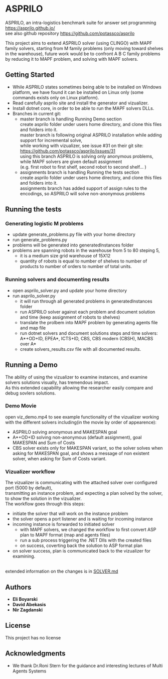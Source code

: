 # ASPRILO
ASPRILO, an intra-logistics benchmark suite for answer set programming https://asprilo.github.io/
<br>see also github repository https://github.com/potassco/asprilo

This project aims to extend ASPRILO solver (using CLINGO) with MAPF family solvers, 
starting from M family problems (only moving toward shelves in the warehouse),
future work would be to confront A B C family problems by reducing it to MAPF problem,
and solving with MAPF solvers.

## Getting Started

* While ASPRILO states sometimes being able to be installed on Windows platform, 
  we have found it can be installed on Linux only (some commands exists only on Linux platform).
* Read carefully asprilo site and install the generator and vizualizer.
* Install dotnet core, in order to be able to run the MAPF solvers DLLs.
* Branches in current git:
  - master branch is handling Running Demo section
    <br>create asprilo folder under users home directory, and clone this files and folders into it.
    <br>master branch is following original ASPRILO installation while adding support for incremental solve,
    <br>while working with vizualizer, see issue #31 on their git site: https://github.com/potassco/asprilo/issues/31
    <br>using this branch ASPRILO is solving only anonymous problems, while MAPF solvers are given default assignment
    <br>(e.g. first robot to first shelf, second robot to second shelf... )
  - assignments branch is handling Running the tests section
    <br>create asprilo folder under users home directory, and clone this files and folders into it.
    <br>assignments branch has added support of assign rules to the encodings, so ASPRILO will solve non-anonymous problems
## Running the tests

### Generating logistic M problems

* update generate_problems.py file with your home directory
* run generate_problems.py
* problems will be generated into generatedInstances folder
* problems are spanning robots in the warehouse from 5 to 80 steping 5, 
  - it is a medium size grid warehouse of 15X12
  - quantity of robots is equal to number of shelves to number of products to number of orders 
    to number of total units.
    
### Running solvers and documenting results

* open asprilo_solver.py and update your home directory
* run asprilo_solver.py
  - it will run through all generated problems in generatedInstances folder
  - run ASPRILO solver against each problem and document solution and time 
    (keep assignment of robots to shelves)
  - translate the prolbem into MAPF problem by generating agents file and map file
  - run dotnet solvers and document solutions steps and time
  solvers: A*+OD+ID, EPEA*, ICTS+ID, CBS, CBS modern (CBSH), MACBS over A*
  - create solvers_results.csv file with all documented results.
## Running a Demo

The ability of using the vizualizer to examine instances, and examine solvers solutions visually, has tremendous impact.
<br>As this extended capability allowing the researcher easily compare and debug sovlers solutions.

### Demo Movie

open viz_demo.mp4 to see example functionality of the vizualizer working with the different solvers including(in the movie by order of appearence): 
* ASPRILO solving anonymous and MAKESPAN goal
* A*+OD+ID solving non-anonymous (default assignment), goal MAKESPAN and Sum of Costs
* CBS solver exists only for MAKESPAN variant, so the solver solves when asking for MAKESPAN goal, and shows a message of non existent solver, when asking for Sum of Costs variant.

### Vizualizer workflow

The vizualizer is communicating with the attached solver over configured port (5000 by default), 
<br>transmitting an instance problem, and expecting a plan solved by the solver, to show the solution in the vizualizer.
<br>The workflow goes through this steps:
* initiate the solver that will work on the instance problem
* the solver opens a port listener and is waiting for incoming instance
* incoming instance is forwarded to initiated solver
  - with MAPF solvers, we changed the workflow to first convert ASP plan to MAPF format (map and agents files)
  - run a sub process triggering the .NET Dlls with the created files
  - on success, coverting back the solution to ASP format plan
* on solver success, plan is communicated back to the vizualizer for examining.

<br> extended information on the changes is in [SOLVER.md](https://github.com/davidabek1/asprilo/blob/master/SOLVER%20DEEP%20DIVE.md)


## Authors

* **Eli Boyarski**
* **David Abekasis**
* **Nir Zagdanski**

## License

This project has no license

## Acknowledgments

* We thank Dr.Roni Stern for the guidance and interesting lectures of Multi Agents Systems


